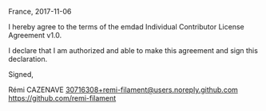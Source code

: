 France, 2017-11-06

I hereby agree to the terms of the emdad Individual Contributor License
Agreement v1.0.

I declare that I am authorized and able to make this agreement and sign this
declaration.

Signed,

Rémi CAZENAVE 30716308+remi-filament@users.noreply.github.com https://github.com/remi-filament

